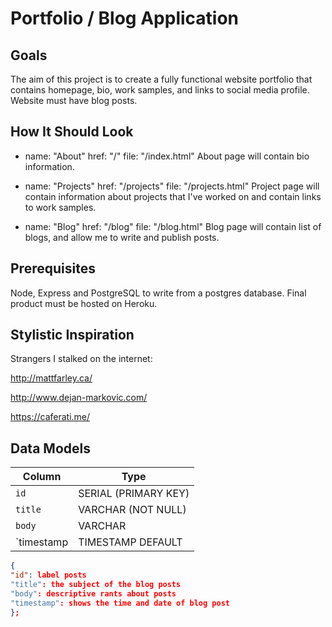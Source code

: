 # Portfolio / Blog Application

## Goals

The aim of this project is to create a fully functional website portfolio that contains homepage, bio, work samples, and links to social media profile. Website must have blog posts.

## How It Should Look
- name: "About"
  href: "/"
  file: "/index.html"
	About page will contain bio information.

- name: "Projects"
  href: "/projects"
  file: "/projects.html"
	Project page will contain information about projects that I've worked on and contain links to work samples.

- name: "Blog"
  href: "/blog"
  file: "/blog.html"
	Blog page will contain list of blogs, and allow me to write and publish posts.

## Prerequisites

Node, Express and PostgreSQL to write from a postgres database. Final product must be hosted on Heroku.

## Stylistic Inspiration

Strangers I stalked on the internet:

http://mattfarley.ca/

http://www.dejan-markovic.com/

https://caferati.me/



## Data Models

| Column    | Type                 |
|-----------|----------------------|
|`id`       | SERIAL (PRIMARY KEY) |
|`title`    | VARCHAR (NOT NULL)   |
|`body`     | VARCHAR              |
|`timestamp | TIMESTAMP DEFAULT    |

```json
{
"id": label posts
"title": the subject of the blog posts
"body": descriptive rants about posts
"timestamp": shows the time and date of blog post
};

